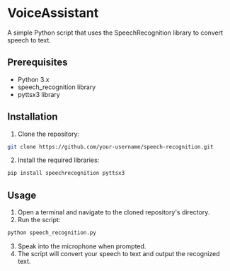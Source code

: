 # VoiceAssistant


A simple Python script that uses the SpeechRecognition library to convert speech to text.

## Prerequisites

- Python 3.x
- speech_recognition library
- pyttsx3 library

## Installation

1. Clone the repository:

```bash
git clone https://github.com/your-username/speech-recognition.git
```

2. Install the required libraries:

```bash
pip install speechrecognition pyttsx3
```

## Usage

1. Open a terminal and navigate to the cloned repository's directory.
2. Run the script:

```bash
python speech_recognition.py
```

3. Speak into the microphone when prompted.
4. The script will convert your speech to text and output the recognized text.




